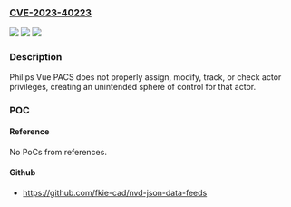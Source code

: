 ### [CVE-2023-40223](https://cve.mitre.org/cgi-bin/cvename.cgi?name=CVE-2023-40223)
![](https://img.shields.io/static/v1?label=Product&message=Vue%20PACS&color=blue)
![](https://img.shields.io/static/v1?label=Version&message=0%3C%2012.2.8.410%20&color=brighgreen)
![](https://img.shields.io/static/v1?label=Vulnerability&message=CWE-269%20Improper%20Privilege%20Management&color=brighgreen)

### Description

Philips Vue PACS does not properly assign, modify, track, or check actor privileges, creating an unintended sphere of control for that actor.

### POC

#### Reference
No PoCs from references.

#### Github
- https://github.com/fkie-cad/nvd-json-data-feeds

